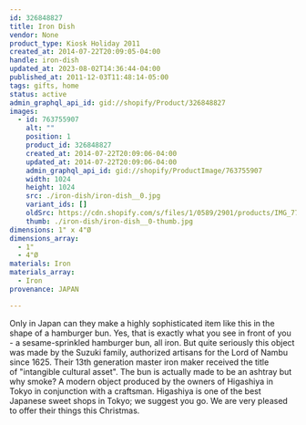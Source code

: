 ```yaml
---
id: 326848827
title: Iron Dish
vendor: None
product_type: Kiosk Holiday 2011
created_at: 2014-07-22T20:09:05-04:00
handle: iron-dish
updated_at: 2023-08-02T14:36:44-04:00
published_at: 2011-12-03T11:48:14-05:00
tags: gifts, home
status: active
admin_graphql_api_id: gid://shopify/Product/326848827
images:
  - id: 763755907
    alt: ""
    position: 1
    product_id: 326848827
    created_at: 2014-07-22T20:09:06-04:00
    updated_at: 2014-07-22T20:09:06-04:00
    admin_graphql_api_id: gid://shopify/ProductImage/763755907
    width: 1024
    height: 1024
    src: ./iron-dish/iron-dish__0.jpg
    variant_ids: []
    oldSrc: https://cdn.shopify.com/s/files/1/0589/2901/products/IMG_7748.jpeg?v=1406074146
    thumb: ./iron-dish/iron-dish__0-thumb.jpg
dimensions: 1" x 4"Ø
dimensions_array:
  - 1"
  - 4"Ø
materials: Iron
materials_array:
  - Iron
provenance: JAPAN

---
```


Only in Japan can they make a highly sophisticated item like this in the shape of a hamburger bun. Yes, that is exactly what you see in front of you - a sesame-sprinkled hamburger bun, all iron. But quite seriously this object was made by the Suzuki family, authorized artisans for the Lord of Nambu since 1625. Their 13th generation master iron maker received the title of "intangible cultural asset". The bun is actually made to be an ashtray but why smoke? A modern object produced by the owners of Higashiya in Tokyo in conjunction with a craftsman. Higashiya is one of the best Japanese sweet shops in Tokyo; we suggest you go. We are very pleased to offer their things this Christmas.